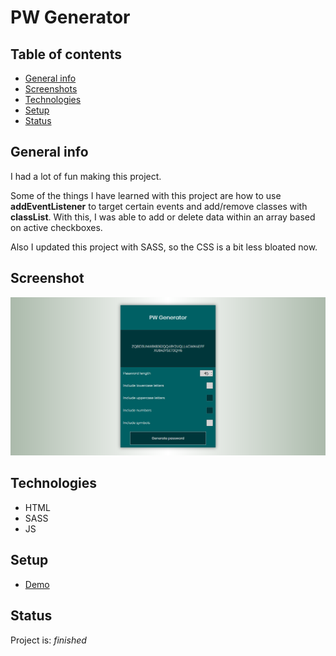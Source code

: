 # PW Generator

## Table of contents

- [General info](#general-info)
- [Screenshots](#screenshot)
- [Technologies](#technologies)
- [Setup](#setup)
- [Status](#status)

## General info

I had a lot of fun making this project.

Some of the things I have learned with this project are how to use **addEventListener** to target certain events and add/remove classes with **classList**. With this, I was able to add or delete data within an array based on active checkboxes.

Also I updated this project with SASS, so the CSS is a bit less bloated now.

## Screenshot

![Example screenshot](./resources/images/password-generator-preview.png)

## Technologies

- HTML
- SASS
- JS

## Setup

- [Demo](https://romantic-keller-56a8f3.netlify.app/)

## Status

Project is: _finished_
